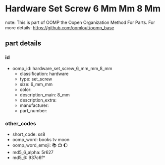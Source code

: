 # Hardware Set Screw 6 Mm Mm 8 Mm  

note: This is part of OOMP the Oopen Organization Method For Parts. For more details: https://github.com/oomlout/oomp_base

##  part details





### id
* oomp_id: hardware_set_screw_6_mm_mm_8_mm
  * classification: hardware
  * type: set_screw
  * size: 6_mm_mm
  * color: 
  * description_main: 8_mm
  * description_extra: 
  * manufacturer: 
  * part_number: 

### other_codes
* short_code: ss8
* oomp_word: books tv moon
* oomp_word_emoji: :books: :tv: :moon:
* md5_6_alpha: 5r627
* md5_6: 937c6f* 
